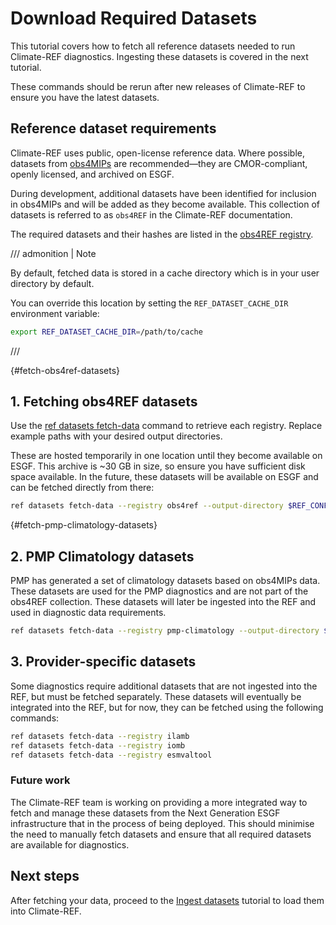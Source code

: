 # Download Required Datasets

This tutorial covers how to fetch all reference datasets needed to run Climate-REF diagnostics. Ingesting these datasets is covered in the next tutorial.

These commands should be rerun after new releases of Climate-REF to ensure you have the latest datasets.

## Reference dataset requirements

Climate-REF uses public, open-license reference data.
Where possible, datasets from [obs4MIPs](https://pcmdi.github.io/obs4MIPs/) are recommended—they are CMOR-compliant, openly licensed, and archived on ESGF.

During development, additional datasets have been identified for inclusion in obs4MIPs and will be added as they become available.
This collection of datasets is referred to as `obs4REF` in the Climate-REF documentation.

The required datasets and their hashes are listed in the [obs4REF registry](https://github.com/Climate-REF/climate-ref/blob/main/packages/climate-ref/src/climate_ref/dataset_registry/obs4ref_reference.txt).


/// admonition | Note

By default, fetched data is stored in a cache directory which is in your user directory by default.

You can override this location by setting the `REF_DATASET_CACHE_DIR` environment variable:

```bash
export REF_DATASET_CACHE_DIR=/path/to/cache
```

///

[](){#fetch-obs4ref-datasets}
## 1. Fetching obs4REF datasets

Use the [ref datasets fetch-data](../cli.md#fetch-data) command to retrieve each registry.
Replace example paths with your desired output directories.

These are hosted temporarily in one location until they become available on ESGF.
This archive is ~30 GB in size, so ensure you have sufficient disk space available.
In the future, these datasets will be available on ESGF and can be fetched directly from there:

```bash
ref datasets fetch-data --registry obs4ref --output-directory $REF_CONFIGURATION/datasets/obs4ref
```

[](){#fetch-pmp-climatology-datasets}
## 2. PMP Climatology datasets

PMP has generated a set of climatology datasets based on obs4MIPs data.
These datasets are used for the PMP diagnostics and are not part of the obs4REF collection.
These datasets will later be ingested into the REF and used in diagnostic data requirements.

```bash
ref datasets fetch-data --registry pmp-climatology --output-directory $REF_CONFIGURATION/datasets/pmp-climatology
```

## 3. Provider-specific datasets

Some diagnostics require additional datasets that are not ingested into the REF,
but must be fetched separately.
These datasets will eventually be integrated into the REF, but for now, they can be fetched using the following commands:


```bash
ref datasets fetch-data --registry ilamb
ref datasets fetch-data --registry iomb
ref datasets fetch-data --registry esmvaltool
```

### Future work

The Climate-REF team is working on providing a more integrated way to fetch and manage these datasets from the Next Generation ESGF infrastructure that in the process of being deployed.
This should minimise the need to manually fetch datasets and ensure that all required datasets are available for diagnostics.


## Next steps

After fetching your data, proceed to the [Ingest datasets](03-ingest.md) tutorial to load them into Climate-REF.

